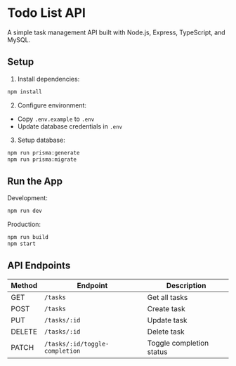 # Todo List API

A simple task management API built with Node.js, Express, TypeScript, and MySQL.

## Setup

1. Install dependencies:

```bash
npm install
```

2. Configure environment:

-   Copy `.env.example` to `.env`
-   Update database credentials in `.env`

3. Setup database:

```bash
npm run prisma:generate
npm run prisma:migrate
```

## Run the App

Development:

```bash
npm run dev
```

Production:

```bash
npm run build
npm start
```

## API Endpoints

| Method | Endpoint                       | Description              |
| ------ | ------------------------------ | ------------------------ |
| GET    | `/tasks`                       | Get all tasks            |
| POST   | `/tasks`                       | Create task              |
| PUT    | `/tasks/:id`                   | Update task              |
| DELETE | `/tasks/:id`                   | Delete task              |
| PATCH  | `/tasks/:id/toggle-completion` | Toggle completion status |
